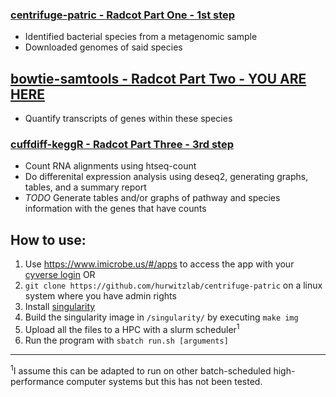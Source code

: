 ### [centrifuge-patric - Radcot Part One - 1st step](https://github.com/hurwitzlab/centrifuge-patric)
- Identified bacterial species from a metagenomic sample
- Downloaded genomes of said species

## [bowtie-samtools - Radcot Part Two - YOU ARE HERE](https://github.com/hurwitzlab/bowtie-samtools)
- Quantify transcripts of genes within these species

### [cuffdiff-keggR - Radcot Part Three - 3rd step](https://github.com/hurwitzlab/cuffdiff-keggR)
- Count RNA alignments using htseq-count
- Do differenital expression analysis using deseq2, generating graphs, tables, and a summary report
- *TODO* Generate tables and/or graphs of pathway and species information with the genes that have counts

## How to use:
1. Use https://www.imicrobe.us/#/apps to access the app with your [cyverse login](http://www.cyverse.org/create-account)
OR
1. `git clone https://github.com/hurwitzlab/centrifuge-patric` on a linux system where you have admin rights
2. Install [singularity](http://singularity.lbl.gov/all-releases)
3. Build the singularity image in `/singularity/` by executing `make img`
4. Upload all the files to a HPC with a slurm scheduler<sup>1</sup>
5. Run the program with `sbatch run.sh [arguments]`

---
<sup>1</sup>I assume this can be adapted to run on other 
batch-scheduled high-performance computer systems 
but this has not been tested.

